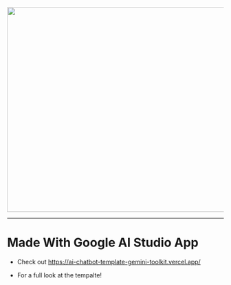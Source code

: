 <div align="center">
<img width="1200" height="475" alt="GHBanner" src="https://github.com/user-attachments/assets/0aa67016-6eaf-458a-adb2-6e31a0763ed6" />
</div>


---
# Made With Google AI Studio App

* Check out https://ai-chatbot-template-gemini-toolkit.vercel.app/
- For a full look at the tempalte!
